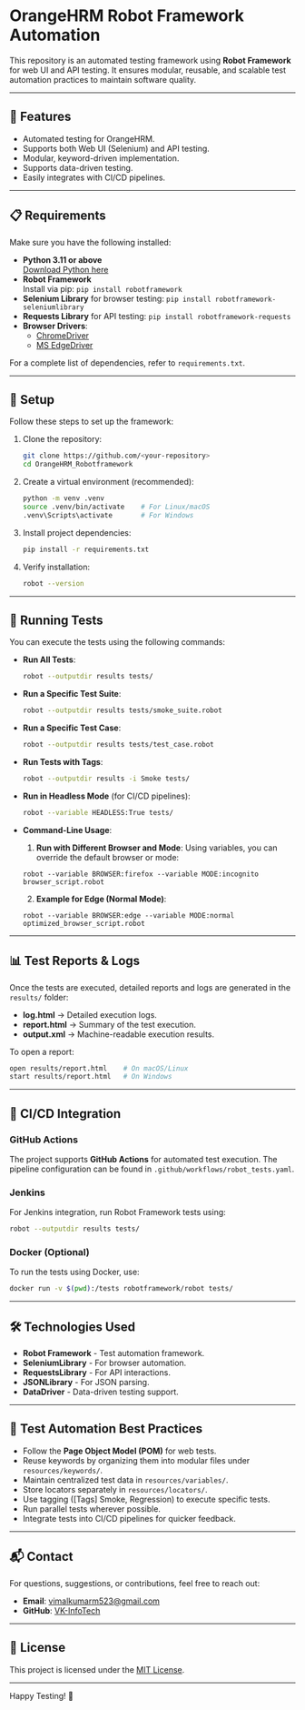# OrangeHRM Robot Framework Automation

This repository is an automated testing framework using **Robot Framework** for web UI and API testing. It ensures modular, reusable, and scalable test automation practices to maintain software quality.

---

## 🚀 Features

- Automated testing for OrangeHRM.
- Supports both Web UI (Selenium) and API testing.
- Modular, keyword-driven implementation.
- Supports data-driven testing.
- Easily integrates with CI/CD pipelines.

---

## 📋 Requirements

Make sure you have the following installed:

- **Python 3.11 or above**  
  [Download Python here](https://www.python.org/downloads/)
- **Robot Framework**   
  Install via pip: `pip install robotframework`
- **Selenium Library** for browser testing: `pip install robotframework-seleniumlibrary`
- **Requests Library** for API testing: `pip install robotframework-requests`
- **Browser Drivers**:
  - [ChromeDriver](https://googlechromelabs.github.io/chrome-for-testing/)
  - [MS EdgeDriver](https://developer.microsoft.com/en-us/microsoft-edge/tools/webdriver/)

For a complete list of dependencies, refer to `requirements.txt`.

---

## 🔧 Setup

Follow these steps to set up the framework:

1. Clone the repository:
   ```bash
   git clone https://github.com/<your-repository>
   cd OrangeHRM_Robotframework
   ```

2. Create a virtual environment (recommended):
   ```bash
   python -m venv .venv
   source .venv/bin/activate    # For Linux/macOS
   .venv\Scripts\activate       # For Windows
   ```

3. Install project dependencies:
   ```bash
   pip install -r requirements.txt
   ```

4. Verify installation:
   ```bash
   robot --version
   ```

---

## 🏃 Running Tests

You can execute the tests using the following commands:

- **Run All Tests**:
  ```bash
  robot --outputdir results tests/
  ```

- **Run a Specific Test Suite**:
  ```bash
  robot --outputdir results tests/smoke_suite.robot
  ```

- **Run a Specific Test Case**:
  ```bash
  robot --outputdir results tests/test_case.robot
  ```

- **Run Tests with Tags**:
  ```bash
  robot --outputdir results -i Smoke tests/
  ```

- **Run in Headless Mode** (for CI/CD pipelines):
  ```bash
  robot --variable HEADLESS:True tests/
  ```

- **Command-Line Usage**:
  1. **Run with Different Browser and Mode**: Using variables, you can override the default browser or mode:
  ```Shell Script
  robot --variable BROWSER:firefox --variable MODE:incognito browser_script.robot
  ```
  2. **Example for Edge (Normal Mode)**:
  ```Shell Script 
  robot --variable BROWSER:edge --variable MODE:normal optimized_browser_script.robot
  ```


---

## 📊 Test Reports & Logs

Once the tests are executed, detailed reports and logs are generated in the `results/` folder:

- **log.html** → Detailed execution logs.
- **report.html** → Summary of the test execution.
- **output.xml** → Machine-readable execution results.

To open a report:
```bash
open results/report.html    # On macOS/Linux
start results/report.html   # On Windows
```

---

## 🔄 CI/CD Integration

### GitHub Actions

The project supports **GitHub Actions** for automated test execution. The pipeline configuration can be found in `.github/workflows/robot_tests.yaml`.

### Jenkins

For Jenkins integration, run Robot Framework tests using:
```bash
robot --outputdir results tests/
```

### Docker (Optional)

To run the tests using Docker, use:
```bash
docker run -v $(pwd):/tests robotframework/robot tests/
```

---

## 🛠 Technologies Used

- **Robot Framework** - Test automation framework.
- **SeleniumLibrary** - For browser automation.
- **RequestsLibrary** - For API interactions.
- **JSONLibrary** - For JSON parsing.
- **DataDriver** - Data-driven testing support.

---

## 🎯 Test Automation Best Practices

- Follow the **Page Object Model (POM)** for web tests.
- Reuse keywords by organizing them into modular files under `resources/keywords/`.
- Maintain centralized test data in `resources/variables/`.
- Store locators separately in `resources/locators/`.
- Use tagging ([Tags] Smoke, Regression) to execute specific tests.
- Run parallel tests wherever possible.
- Integrate tests into CI/CD pipelines for quicker feedback.

---

## 📬 Contact

For questions, suggestions, or contributions, feel free to reach out:

- **Email**: [vimalkumarm523@gmail.com](mailto:vimalkumarm523@gmail.com)
- **GitHub**: [VK-InfoTech](https://github.com/orgs/VK-InfoTech/)

---

## 🔐 License

This project is licensed under the [MIT License](LICENSE).

---

Happy Testing! 🚀
